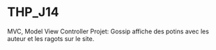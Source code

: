 # THP_J14
MVC, Model View Controller
 Projet: Gossip
affiche des potins avec les auteur et les ragots sur le site. 
